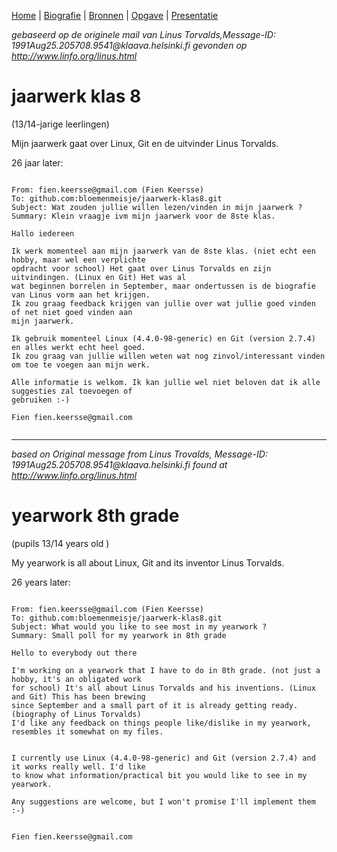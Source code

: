 [Home](README.md) | [Biografie](bio.md) | [Bronnen](bronnen.md) | [Opgave](opgave.md) |  [Presentatie](https://gitpitch.com/bloemenmeisje/jaarwerk-klas8/master?grs=github&t=moon)

*gebaseerd op de originele mail van Linus Torvalds,Message-ID: 1991Aug25.205708.9541@<span></span>klaava.helsinki.fi gevonden op http://www.linfo.org/linus.html*

# jaarwerk klas 8 
(13/14-jarige leerlingen)

Mijn jaarwerk gaat over Linux, Git en de uitvinder Linus Torvalds. 

26 jaar later:

```

From: fien.keersse@gmail.com (Fien Keersse)
To: github.com:bloemenmeisje/jaarwerk-klas8.git
Subject: Wat zouden jullie willen lezen/vinden in mijn jaarwerk ?
Summary: Klein vraagje ivm mijn jaarwerk voor de 8ste klas.

Hallo iedereen

Ik werk momenteel aan mijn jaarwerk van de 8ste klas. (niet echt een hobby, maar wel een verplichte 
opdracht voor school) Het gaat over Linus Torvalds en zijn uitvindingen. (Linux en Git) Het was al 
wat beginnen borrelen in September, maar ondertussen is de biografie van Linus vorm aan het krijgen.
Ik zou graag feedback krijgen van jullie over wat jullie goed vinden of net niet goed vinden aan 
mijn jaarwerk.

Ik gebruik momenteel Linux (4.4.0-98-generic) en Git (version 2.7.4) en alles werkt echt heel goed. 
Ik zou graag van jullie willen weten wat nog zinvol/interessant vinden om toe te voegen aan mijn werk.

Alle informatie is welkom. Ik kan jullie wel niet beloven dat ik alle suggesties zal toevoegen of 
gebruiken :-)

Fien fien.keersse@gmail.com


```

___


*based on Original message from Linus Trovalds, Message-ID: 1991Aug25.205708.9541@<span></span>klaava.helsinki.fi found at http://www.linfo.org/linus.html*


# yearwork 8th grade 
(pupils 13/14 years old )

My yearwork is all about Linux, Git and its inventor Linus Torvalds.


26 years later:

```

From: fien.keersse@gmail.com (Fien Keersse)
To: github.com:bloemenmeisje/jaarwerk-klas8.git
Subject: What would you like to see most in my yearwork ?
Summary: Small poll for my yearwork in 8th grade

Hello to everybody out there

I'm working on a yearwork that I have to do in 8th grade. (not just a hobby, it's an obligated work 
for school) It's all about Linus Torvalds and his inventions. (Linux and Git) This has been brewing 
since September and a small part of it is already getting ready. (biography of Linus Torvalds)
I'd like any feedback on things people like/dislike in my yearwork, resembles it somewhat on my files.


I currently use Linux (4.4.0-98-generic) and Git (version 2.7.4) and it works really well. I'd like 
to know what information/practical bit you would like to see in my yearwork.

Any suggestions are welcome, but I won't promise I'll implement them :-)


Fien fien.keersse@gmail.com


```

